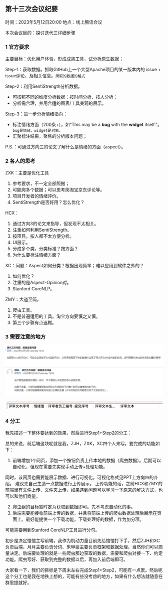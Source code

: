 ## 第十三次会议纪要

时间：2023年5月12日20:00		地点：线上腾讯会议

本次会议目的：探讨迭代三详细步骤

### 1 官方要求

主要目标：优化用户体验，形成成熟工具，试分析原生数据；

Step-1：获取数据。抓取GitHub上一个大型Apache项目的某一版本内的 issue + issue评论，及相关信息。`爬取的数据的格式`

Step-2：利用SentiStrength分析数据。

- 可按照不同的维度分析数据：按时间分析、按人分析；
- 分析需合理，并用合适的图表/工具美观的展示。

Step-3：进一步分析情绪指向：

- 标注情绪方面（200条+），如“This may be a **bug** with the **widget** itself.”。`bug是情绪，widget是对象。`
- 汇聚标注结果，聚焦的分析版本问题；

P.S.：可通过方向三的论文了解什么是情绪的方面（aspect）。

### 2 各人的思考

ZXK：主要是优化工具

1. 参考要求，不一定全部照搬；
2. 可能爬多个数据；可以思考爬淘宝京东评论等。
3. 项目开发者的情绪评价。
4. SentiStrength是否好用？怎么优化？

HCX：

1. 通过方向3的论文来指导，但发现不太相关。
2. 注重如何利用SentiStrength。
3. 按项目，按人都不太方便分析。
4. UI展示。
5. 分成多个类，分类标准？按方面？
6. 为什么要标注情绪方面？

XC：问题：Aspect如何分类？根据出现频率；难以应用到软件之外的？

1. 如何优化？
2. 注重的是Aspect-Opinion对。
3. Stanford CoreNLP。

ZMY：大道至简。

1. 爬虫工具。
2. 不是普遍适用的工具。淘宝方向要慎之又慎。
3. 第三个步骤有点迷糊。



### 3 需要注意的地方

![image-20230512201056865](第十三次会议纪要.assets/image-20230512201056865.png)

![image-20230512205329004](第十三次会议纪要.assets/image-20230512205329004.png)



### 4 分工

我先描述一下整体要达到的效果，然后进行Step1+Step2的分工：

总的来说，前后端这块呢就是我，ZJH，ZXK，XC四个人来写。要完成的功能如下：

1. 前端增加1个网页，添加一个按钮负责上传本地的数据（爬虫数据）。后期可以自动化，但现在需要先实现手动上传+处理功能。

  同时，该网页也需要能展示数据、进行可视化。可视化格式见PPT上方向四的介绍。
  建议先自己生造一点数据进行上传展示。
  上传功能的话，之前HCX和ZMY的前端里有文件上传、文件夹上传，如果遇到问题可以学习一下原来的解决方式，也可以和他们商量。

2. 爬虫组的目标暂时定为获取到数据即可。先不考虑自动化的事。
3. 后端需要能接收前端上传的数据，并且将前端上传的爬虫数据处理后展示在页面上。最好能提供一个下载功能，下载处理好的数据，作为加分项。

  可能需要用到Stanford CoreNLP工具进行分句。

初步是决定恺恺主写前端，我作为机动力量目前先给恺恺打下手，然后ZJH和XC负责后端，月月主要负责分词、朱甲豪主要负责框架和数据处理，当然你们可以商量决定。后端要处理的就是一些爬虫那边获取的数据，需要和爬虫对接一下、约定功能。爬虫写好、获取到完整的数据以后，再加入前后端即可。

大家看一下，我们的目标是下周末左右完成Step1+Step2，可能有一点累。然后呢这个分工也是我在地铁上想的，可能有些没考虑的地方，如果有什么想法就随意在群里提就好。